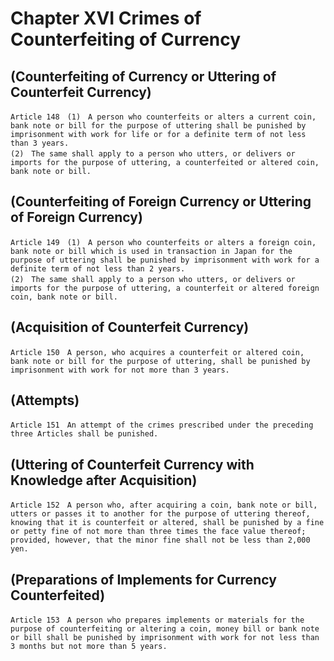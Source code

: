 # Chapter XVI Crimes of Counterfeiting of Currency

## (Counterfeiting of Currency or Uttering of Counterfeit Currency)
```
Article 148　(1)　A person who counterfeits or alters a current coin, bank note or bill for the purpose of uttering shall be punished by imprisonment with work for life or for a definite term of not less than 3 years.
(2)　The same shall apply to a person who utters, or delivers or imports for the purpose of uttering, a counterfeited or altered coin, bank note or bill.
```
## (Counterfeiting of Foreign Currency or Uttering of Foreign Currency)
```
Article 149　(1)　A person who counterfeits or alters a foreign coin, bank note or bill which is used in transaction in Japan for the purpose of uttering shall be punished by imprisonment with work for a definite term of not less than 2 years.
(2)　The same shall apply to a person who utters, or delivers or imports for the purpose of uttering, a counterfeit or altered foreign coin, bank note or bill.
```
## (Acquisition of Counterfeit Currency)
```
Article 150　A person, who acquires a counterfeit or altered coin, bank note or bill for the purpose of uttering, shall be punished by imprisonment with work for not more than 3 years.
```
## (Attempts)
```
Article 151　An attempt of the crimes prescribed under the preceding three Articles shall be punished.
```
## (Uttering of Counterfeit Currency with Knowledge after Acquisition)
```
Article 152　A person who, after acquiring a coin, bank note or bill, utters or passes it to another for the purpose of uttering thereof, knowing that it is counterfeit or altered, shall be punished by a fine or petty fine of not more than three times the face value thereof; provided, however, that the minor fine shall not be less than 2,000 yen.
```
## (Preparations of Implements for Currency Counterfeited)
```
Article 153　A person who prepares implements or materials for the purpose of counterfeiting or altering a coin, money bill or bank note or bill shall be punished by imprisonment with work for not less than 3 months but not more than 5 years.
```
